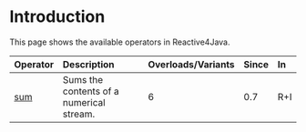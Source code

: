 # Introduction #

This page shows the available operators in Reactive4Java.

| **Operator** | **Description** | **Overloads/Variants** | **Since** | **In** |
|:-------------|:----------------|:-----------------------|:----------|:-------|
| [sum](OperatorSum.md) | Sums the contents of a numerical stream. | 6                      | 0.7       | R+I    |